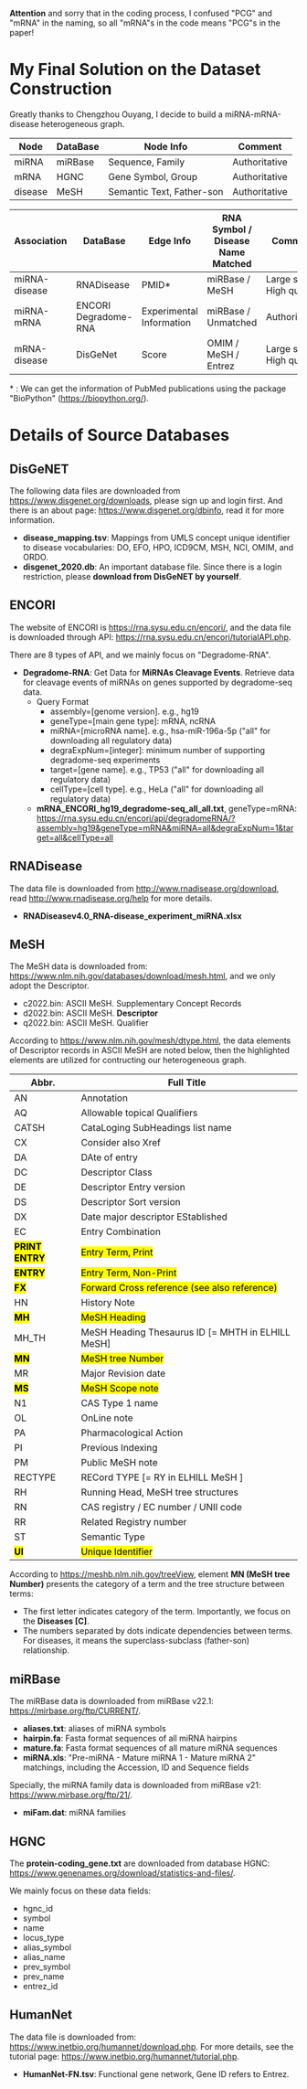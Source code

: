 **Attention** and sorry that in the coding process, I confused "PCG" and "mRNA" in the naming, so all "mRNA"s in the code means "PCG"s in the paper!

# My Final Solution on the Dataset Construction

Greatly thanks to Chengzhou Ouyang, I decide to build a miRNA-mRNA-disease heterogeneous graph.  

|Node|DataBase|Node Info|Comment|
|---|---|---|---|
|miRNA|miRBase|Sequence, Family|Authoritative|
|mRNA|HGNC|Gene Symbol, Group|Authoritative|
|disease|MeSH|Semantic Text, Father-son|Authoritative|

|Association|DataBase|Edge Info|RNA Symbol / Disease Name Matched|Comment|
|---|---|---|---|---|
|miRNA-disease|RNADisease|PMID*|miRBase / MeSH|Large scale, High quality|
|miRNA-mRNA|ENCORI Degradome-RNA|Experimental Information|miRBase / Unmatched|Authoritative|
|mRNA-disease|DisGeNet|Score|OMIM / MeSH / Entrez|Large scale, High quality|

\* : We can get the information of PubMed publications using the package "BioPython" (https://biopython.org/).  

# Details of Source Databases

## DisGeNET  

The following data files are downloaded from https://www.disgenet.org/downloads, please sign up and login first. And there is an about page: https://www.disgenet.org/dbinfo, read it for more information.  

- **disease_mapping.tsv**: Mappings from UMLS concept unique identifier to disease vocabularies: DO, EFO, HPO, ICD9CM, MSH, NCI, OMIM, and ORDO.  
- **disgenet_2020.db**: An important database file. Since there is a login restriction, please **download from DisGeNET by yourself**.


## ENCORI

The website of ENCORI is https://rna.sysu.edu.cn/encori/, and the data file is downloaded through API: https://rna.sysu.edu.cn/encori/tutorialAPI.php.  

There are 8 types of API, and we mainly focus on "Degradome-RNA".  
- **Degradome-RNA**: Get Data for **MiRNAs Cleavage Events**. Retrieve data for cleavage events of miRNAs on genes supported by degradome-seq data.
    - Query Format
        - assembly=[genome version]. e.g., hg19
        - geneType=[main gene type]: mRNA, ncRNA
        - miRNA=[microRNA name]. e.g., hsa-miR-196a-5p ("all" for downloading all regulatory data)
        - degraExpNum=[integer]: minimum number of supporting degradome-seq experiments
        - target=[gene name]. e.g., TP53 ("all" for downloading all regulatory data)
        - cellType=[cell type]. e.g., HeLa ("all" for downloading all regulatory data)
    - **mRNA_ENCORI_hg19_degradome-seq_all_all.txt**, geneType=mRNA: https://rna.sysu.edu.cn/encori/api/degradomeRNA/?assembly=hg19&geneType=mRNA&miRNA=all&degraExpNum=1&target=all&cellType=all  


## RNADisease

The data file is downloaded from http://www.rnadisease.org/download, read http://www.rnadisease.org/help for more details.  

- **RNADiseasev4.0_RNA-disease_experiment_miRNA.xlsx**


## MeSH

The MeSH data is downloaded from: https://www.nlm.nih.gov/databases/download/mesh.html, and we only adopt the Descriptor.   

- c2022.bin: ASCII MeSH. Supplementary Concept Records   
- d2022.bin: ASCII MeSH. **Descriptor**  
- q2022.bin: ASCII MeSH. Qualifier  

According to https://www.nlm.nih.gov/mesh/dtype.html, the data elements of Descriptor records in ASCII MeSH are noted below, then the highlighted elements are utilized for contructing our heterogeneous graph.    

|Abbr.   |   Full Title|
|----    |   ----|
|AN	|   Annotation|
|AQ  |	Allowable topical Qualifiers|
|CATSH   |	CataLoging SubHeadings list name|
|CX  |	Consider also Xref|
|DA  |	DAte of entry|
|DC  |	Descriptor Class|
|DE  |	Descriptor Entry version|
|DS |	Descriptor Sort version|
|DX |	Date major descriptor EStablished|
|EC |	Entry Combination|
|<mark>**PRINT ENTRY**</mark>    |	<mark>Entry Term, Print</mark>|
|<mark>**ENTRY**</mark>  |	<mark>Entry Term, Non-Print</mark>|
|<mark>**FX**</mark> |	<mark>Forward Cross reference (see also reference)</mark>|
|HN |	History Note|
|<mark>**MH**</mark> |	<mark>MeSH Heading</mark>|
|MH_TH  |	MeSH Heading Thesaurus ID [= MHTH in ELHILL MeSH]|
|<mark>**MN**</mark> |	<mark>MeSH tree Number</mark>|
|MR |	Major Revision date|
|<mark>**MS**</mark> |	<mark>MeSH Scope note</mark>|
|N1 |	CAS Type 1 name|
|OL |	OnLine note|
|PA |	Pharmacological Action|
|PI |	Previous Indexing|
|PM |	Public MeSH note|
|RECTYPE    |	RECord TYPE [= RY in ELHILL MeSH ]|
|RH |	Running Head, MeSH tree structures|
|RN |	CAS registry / EC number / UNII code|
|RR |	Related Registry number|
|ST |	Semantic Type|
|<mark>**UI**</mark> |	<mark>Unique Identifier</mark>|

According to https://meshb.nlm.nih.gov/treeView, element **MN (MeSH tree Number)** presents the category of a term and the tree structure between terms:  
- The first letter indicates category of the term. Importantly, we focus on the **Diseases [C]**.
- The numbers separated by dots indicate dependencies between terms. For diseases, it means the superclass-subclass (father-son) relationship.


## miRBase

The miRBase data is downloaded from miRBase v22.1: https://mirbase.org/ftp/CURRENT/.

- **aliases.txt**: aliases of miRNA symbols
- **hairpin.fa**: Fasta format sequences of all miRNA hairpins
- **mature.fa**: Fasta format sequences of all mature miRNA sequences
- **miRNA.xls**: "Pre-miRNA - Mature miRNA 1 - Mature miRNA 2" matchings, including the Accession, ID and Sequence fields

Specially, the miRNA family data is downloaded from miRBase v21: https://www.mirbase.org/ftp/21/.

- **miFam.dat**: miRNA families  


## HGNC

The  **protein-coding_gene.txt** are downloaded from database HGNC: https://www.genenames.org/download/statistics-and-files/.  

We mainly focus on these data fields:
- hgnc_id
- symbol
- name
- locus_type
- alias_symbol
- alias_name
- prev_symbol
- prev_name
- entrez_id


## HumanNet

The data file is downloaded from: https://www.inetbio.org/humannet/download.php. For more details, see the tutorial page: https://www.inetbio.org/humannet/tutorial.php.  

- **HumanNet-FN.tsv**: Functional gene network, Gene ID refers to Entrez.  